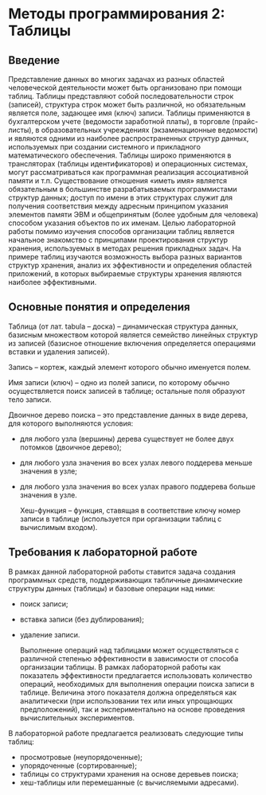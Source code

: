 # Методы программирования 2: Таблицы

## Введение

  Представление данных во многих задачах из разных областей человеческой деятельности
может быть организовано при помощи таблиц. Таблицы представляют собой
последовательности строк (записей), структура строк может быть различной, но обязательным
является поле, задающее имя (ключ) записи. Таблицы применяются в бухгалтерском учете
(ведомости заработной платы), в торговле (прайс-листы), в образовательных учреждениях
(экзаменационные ведомости) и являются одними из наиболее распространенных структур
данных, используемых при создании системного и прикладного математического
обеспечения. Таблицы широко применяются в трансляторах (таблицы идентификаторов) и
операционных системах, могут рассматриваться как программная реализация ассоциативной
памяти и т.п. Существование отношения «иметь имя» является обязательным в большинстве
разрабатываемых программистами структур данных; доступ по имени в этих структурах
служит для получения соответствия между адресным принципом указания элементов памяти
ЭВМ и общепринятым (более удобным для человека) способом указания объектов по их
именам.
Целью лабораторной работы помимо изучения способов организации таблиц является
начальное знакомство с принципами проектирования структур хранения, используемых в
методах решения прикладных задач. На примере таблиц изучаются возможность выбора
разных вариантов структур хранения, анализ их эффективности и определения областей
приложений, в которых выбираемые структуры хранения являются наиболее эффективными.

## Основные понятия и определения
  Таблица (от лат. tabula – доска) – динамическая структура данных, базисным множеством
которой является семейство линейных структур из записей (базисное отношение включения
определяется операциями вставки и удаления записей).

  Запись – кортеж, каждый элемент которого обычно именуется полем.
  
  Имя записи (ключ) – одно из полей записи, по которому обычно осуществляется поиск
записей в таблице; остальные поля образуют тело записи.

  Двоичное дерево поиска – это представление данных в виде дерева, для которого
выполняются условия:

- для любого узла (вершины) дерева существует не более двух потомков (двоичное дерево);
- для любого узла значения во всех узлах левого поддерева меньше значения в узле;
- для любого узла значения во всех узлах правого поддерева больше значения в узле.

  Хеш-функция – функция, ставящая в соответствие ключу номер записи в таблице
(используется при организации таблиц с вычислимым входом).


## Требования к лабораторной работе
  В рамках данной лабораторной работы ставится задача создания программных средств,
поддерживающих табличные динамические структуры данных (таблицы) и базовые операции
над ними:
- поиск записи;
- вставка записи (без дублирования);
- удаление записи.
  
  Выполнение операций над таблицами может осуществляться с различной степенью
эффективности в зависимости от способа организации таблицы. В рамках лабораторной
работы как показатель эффективности предлагается использовать количество операций,
необходимых для выполнения операции поиска записи в таблице. Величина этого показателя
должна определяться как аналитически (при использовании тех или иных упрощающих
предположений), так и экспериментально на основе проведения вычислительных
экспериментов.

В лабораторной работе предлагается реализовать следующие типы таблиц:
- просмотровые (неупорядоченные);
- упорядоченные (сортированные);
- таблицы со структурами хранения на основе деревьев поиска;
- хеш-таблицы или перемешанные (с вычисляемыми адресами).

